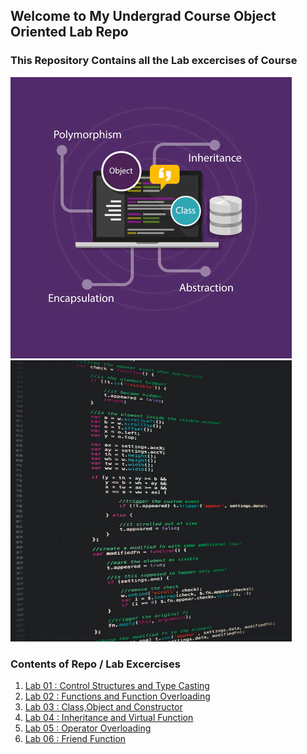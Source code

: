 ## Welcome to My Undergrad Course Object Oriented Lab Repo
### This Repository Contains all the Lab excercises of Course

<p float="left">
  <img src="https://github.com/ronak-suthar/Object-Oriented-Programming/blob/master/Images/oops.jpg" width="450" />
  <img src="https://github.com/ronak-suthar/Object-Oriented-Programming/blob/master/Images/pc_img_unsplash.jpg" height = 450" width="450" /> 
</p> 

### Contents of Repo / Lab Excercises

1. [Lab 01 : Control Structures and Type Casting](https://github.com/ronak-suthar/Object-Oriented-Programming/tree/master/Lab_01)
2. [Lab 02 : Functions and Function Overloading](https://github.com/ronak-suthar/Object-Oriented-Programming/tree/master/Lab_02)
3. [Lab 03 : Class,Object and Constructor](https://github.com/ronak-suthar/Object-Oriented-Programming/tree/master/Lab_03)
4. [Lab 04 : Inheritance and Virtual Function](https://github.com/ronak-suthar/Object-Oriented-Programming/tree/master/Lab_04)
5. [Lab 05 : Operator Overloading](https://github.com/ronak-suthar/Object-Oriented-Programming/tree/master/Lab_05)
6. [Lab 06 : Friend Function](https://github.com/ronak-suthar/Object-Oriented-Programming/tree/master/Lab_06)